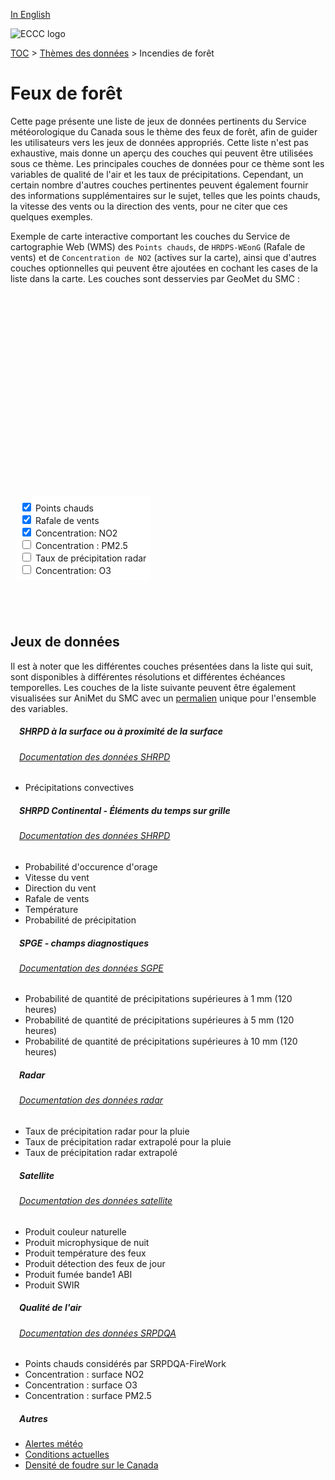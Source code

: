 [In English](wildfires_en.md)

![ECCC logo](../img_eccc-logo.png)

[TOC](../readme_fr.md) > [Thèmes des données](readme_fr.md) > Incendies de forêt

# Feux de forêt&emsp;<i class="wi wi-fire" style="font-size: 45px; color: #4e64a6;"></i>

Cette page présente une liste de jeux de données pertinents du Service météorologique du Canada sous le thème des feux de forêt, afin de guider les utilisateurs vers les jeux de données appropriés. Cette liste n'est pas exhaustive, mais donne un aperçu des couches qui peuvent être utilisées sous ce thème. Les principales couches de données pour ce thème sont les variables de qualité de l'air et les taux de précipitations. Cependant, un certain nombre d'autres couches pertinentes peuvent également fournir des informations supplémentaires sur le sujet, telles que les points chauds, la vitesse des vents ou la direction des vents, pour ne citer que ces quelques exemples.

Exemple de carte interactive comportant les couches du Service de cartographie Web (WMS) des `Points chauds`, de `HRDPS-WEonG` (Rafale de vents) et de `Concentration de NO2` (actives sur la carte), ainsi que d'autres couches optionnelles qui peuvent être ajoutées en cochant les cases de la liste dans la carte. Les couches sont desservies par GeoMet du SMC :

<div id="map" style="height: 500px; position: relative">
  <div id="legend-popup">
    <div id="legend-popup-content">
      <img id="legend-img" style="display: flex; max-height: 400px;" src="" />
    </div>
  </div>

  <div id="switch-content" style="position: absolute; z-index: 1; bottom: 40px; left: 8px;">
    <div id="switch-case">
        <label>
          <input type="checkbox" id="layer4" checked>
          <span onmouseover="updateLegend('https://geo.weather.gc.ca/geomet?version=1.3.0&service=WMS&request=GetLegendGraphic&sld_version=1.1.0&layer=FIREWORK.HOTSPOTS&format=image/png')">Points chauds</span>
        </label></br>
        <label>
          <input type="checkbox" id="layer1" checked>
          <span onmouseover="updateLegend('https://geo.weather.gc.ca/geomet?version=1.3.0&service=WMS&request=GetLegendGraphic&sld_version=1.1.0&layer=HRDPS-WEonG_2.5km_WindGust&format=image/png&STYLE=GUST_INTERV_MS2KTS')">Rafale de vents</span>
        </label></br>
        <label>
          <input type="checkbox" id="layer2" checked>
          <span onmouseover="updateLegend('https://geo.weather.gc.ca/geomet?version=1.3.0&service=WMS&request=GetLegendGraphic&sld_version=1.1.0&layer=RAQDPS.SFC_NO2&format=image/png&STYLE=SFC-NO2')">Concentration: NO2</span>
        </label></br>
        <label>
          <input type="checkbox" id="layer5">
          <span onmouseover="updateLegend('https://geo.weather.gc.ca/geomet?version=1.3.0&service=WMS&request=GetLegendGraphic&sld_version=1.1.0&layer=RAQDPS.SFC_PM2.5&format=image/png&STYLE=RAQDPS-SFC-PM_UGM3_BCAQHI')">Concentration : PM2.5</span>
        </label></br>
        <label>
          <input type="checkbox" id="layer3">
          <span onmouseover="updateLegend('https://geo.weather.gc.ca/geomet?version=1.3.0&service=WMS&request=GetLegendGraphic&sld_version=1.1.0&layer=RADAR_1KM_RRAI&format=image/png&STYLE=Radar-Rain_Dis-14colors_Fr')">Taux de précipitation radar</span>
        </label></br>
        <label>
          <input type="checkbox" id="layer6">
          <span onmouseover="updateLegend('https://geo.weather.gc.ca/geomet?version=1.3.0&service=WMS&request=GetLegendGraphic&sld_version=1.1.0&layer=RAQDPS.SFC_O3&format=image/png&STYLE=SFC-O3')">Concentration: O3</span>
        </label></br>
    </div>
  </div>
</div>
</br>


## Jeux de données

Il est à noter que les différentes couches présentées dans la liste qui suit, sont disponibles à différentes résolutions et différentes échéances temporelles.
Les couches de la liste suivante peuvent être également visualisées sur AniMet du SMC avec un [permalien](https://eccc-msc.github.io/msc-animet/?layers=ALERTS;0.75;0;1;0,CURRENT_CONDITIONS;0.75;0;1;0,Lightning_2.5km_Density;0.75;1;1;0,FIREWORK.HOTSPOTS;0.75;0;1;0,RAQDPS.SFC_NO2;0.75;0;1;0,RAQDPS.SFC_O3;0.75;0;1;0,RAQDPS.SFC_PM2.5;0.75;0;1;0,RADAR_1KM_RRAI;0.75;0;1;0,Radar_1km_RainPrecipRate-Extrapolation;0.75;0;1;0,Radar_1km_dBZ-Extrapolation;0.75;0;1;0,HRDPS-WEonG_2.5km_AirTemp;0.75;0;1;0,HRDPS-WEonG_2.5km_Precip-Prob;0.75;0;1;0,HRDPS-WEonG_2.5km_Thunderstorm-Prob;0.75;0;1;0,HRDPS-WEonG_2.5km_WindDir;0.75;0;1;0,HRDPS-WEonG_2.5km_WindGust;0.75;0;1;0,HRDPS-WEonG_2.5km_WindSpeed;0.75;0;1;0,HRDPS.CONTINENTAL_PC;0.75;0;1;0,GEPS.DIAG.120_PRMM.ERGE1;0.75;0;1;0,GEPS.DIAG.120_PRMM.ERGE10;0.75;0;1;0,GEPS.DIAG.120_PRMM.ERGE5;0.75;0;1;0&extent=-23473981,634482,2187623,13334971) unique pour l'ensemble des variables.

##### &emsp;<span class="badge badge-info">SHRPD à la surface ou à proximité de la surface</span>
###### &emsp;[Documentation des données SHRPD](../msc-data/nwp_hrdps/readme_hrdps_fr.md)
* Précipitations convectives</br>

##### &emsp;<span class="badge badge-info">SHRPD Continental - Éléments du temps sur grille</span>
###### &emsp;[Documentation des données SHRPD](../msc-data/nwp_hrdps/readme_hrdps_fr.md)
* Probabilité d'occurence d'orage
* Vitesse du vent
* Direction du vent
* Rafale de vents
* Température
* Probabilité de précipitation</br>


##### &emsp;<span class="badge badge-info">SPGE - champs diagnostiques</span>
###### &emsp;[Documentation des données SGPE](../msc-data/nwp_geps/readme_geps_fr.md)
* Probabilité de quantité de précipitations supérieures à 1 mm (120 heures)
* Probabilité de quantité de précipitations supérieures à 5 mm (120 heures)
* Probabilité de quantité de précipitations supérieures à 10 mm (120 heures)</br>

##### &emsp;<span class="badge badge-info">Radar</span>
###### &emsp;[Documentation des données radar](../msc-data/obs_radar/readme_radar_fr.md)
* Taux de précipitation radar pour la pluie
* Taux de précipitation radar extrapolé pour la pluie
* Taux de précipitation radar extrapolé</br>

##### &emsp;<span class="badge badge-info">Satellite</span>
###### &emsp;[Documentation des données satellite](../msc-data/obs_satellite/readme_satellite_fr.md)
* Produit couleur naturelle
* Produit microphysique de nuit
* Produit température des feux
* Produit détection des feux de jour
* Produit fumée bande1 ABI
* Produit SWIR</br>

##### &emsp;<span class="badge badge-info">Qualité de l'air</span>
###### &emsp;[Documentation des données SRPDQA](../msc-data/nwp_raqdps/readme_raqdps_fr.md)
* Points chauds considérés par SRPDQA-FireWork</br>
* Concentration : surface NO2
* Concentration : surface O3
* Concentration : surface PM2.5</br>

##### &emsp;<span class="badge badge-info">Autres</span>

* [Alertes météo](../msc-data/alerts/readme_alerts_fr.md)
* [Conditions actuelles](../msc-data/citypage-weather/readme_citypageweather_fr.md)
* [Densité de foudre sur le Canada](../msc-data/lightning/readme_lightning_fr.md)


<style>
  #legend-img {
    margin: 0px;
  }
  #legend-popup {
    position: absolute;
    top: 40px;
    right: 8px;
    z-index: 2;
  }
  .legend-switch{
    top: 8px;
    right: .5em;
  }
  .ol-touch .legend-switch {
    top: 80px;
  }
 #switch-content {
  background-color: white;
  border-radius: 6px;
  padding: 7px;
 }label {
  font-size: 14px;
  margin-bottom: 0px;
 }
 input[type="checkbox"] {
  width: 14px;
  height: 14px;
 }
</style>

<link rel="stylesheet" href="https://cdn.jsdelivr.net/npm/ol@v7.3.0/ol.css" type="text/css"/>
<link rel="stylesheet" href="../../css/weather-icons-master/css/weather-icons.min.css">
<script src="https://cdn.polyfill.io/v2/polyfill.min.js?features=requestAnimationFrame,Element.prototype.classList,URL"></script>
<script src="https://cdn.jsdelivr.net/npm/ol@v7.3.0/dist/ol.js"></script>
<script src="https://cdnjs.cloudflare.com/ajax/libs/FileSaver.js/1.3.3/FileSaver.min.js"></script>
<script>
    function isIE() {
      return window.navigator.userAgent.match(/(MSIE|Trident)/);
    }
    var head = document.getElementsByTagName('head')[0];
    var js = document.createElement("script");
    js.type = "text/javascript";
    if (isIE())
    {
        js.src = "../../js/wildfires_theme_ie.js";
        document.getElementById("controller").setAttribute("hidden", true);
    }
    else
    {
        js.src = "../../js/wildfires_theme.js";
    }
    head.appendChild(js);
</script>
